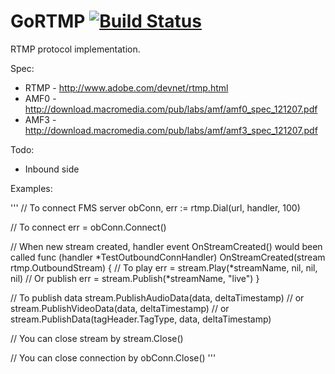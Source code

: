 GoRTMP [![Build Status](https://secure.travis-ci.org/zhangpeihao/gortmp.png)](http://travis-ci.org/zhangpeihao/gortmp)
======

RTMP protocol implementation.

Spec: 
* RTMP - http://www.adobe.com/devnet/rtmp.html
* AMF0 - http://download.macromedia.com/pub/labs/amf/amf0_spec_121207.pdf
* AMF3 - http://download.macromedia.com/pub/labs/amf/amf3_spec_121207.pdf


Todo:
* Inbound side

Examples:

'''
// To connect FMS server
obConn, err := rtmp.Dial(url, handler, 100)

// To connect
err = obConn.Connect()

// When new stream created, handler event OnStreamCreated() would been called
func (handler *TestOutboundConnHandler) OnStreamCreated(stream rtmp.OutboundStream) {
	// To play
	err = stream.Play(*streamName, nil, nil, nil)
	// Or publish
	err = stream.Publish(*streamName, "live")
}

// To publish data
stream.PublishAudioData(data, deltaTimestamp)
// or
stream.PublishVideoData(data, deltaTimestamp)
// or
stream.PublishData(tagHeader.TagType, data, deltaTimestamp)

// You can close stream by
stream.Close()

// You can close connection by
obConn.Close()
'''